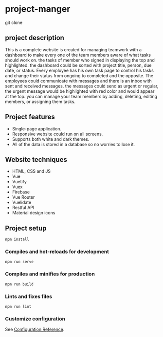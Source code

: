 # project-manger

git clone 

## project description 
This is a complete website is created for managing teamwork with a dashboard to make every one of the team members aware of what tasks should work on. the tasks of member who signed in displaying the top and highlighted. the dashboard could be sorted with project title, person, due date, or status. Every employee has his own task page to control his tasks and change their status from ongoing to completed and the opposite. The employees could communicate with messages and there is an inbox with sent and received messages. the messages could send as urgent or regular, the urgent message would be highlighted with red color and would appear at the top. you can manage your team members by adding, deleting, editing members, or assigning them tasks. 

## Project features
- Single-page application.
- Responsive website could run on all screens.
- Supports both white and dark themes.
- All of the data is stored in a database so no worries to lose it.


## Website techniques
- HTML, CSS and JS
- Vue
- Vuetify
- Vuex
- Firebase
- Vue Router
- Vuelidate
- Restful API
- Material design icons


## Project setup

```
npm install
```

### Compiles and hot-reloads for development

```
npm run serve
```

### Compiles and minifies for production

```
npm run build
```

### Lints and fixes files

```
npm run lint
```

### Customize configuration

See [Configuration Reference](https://cli.vuejs.org/config/).
